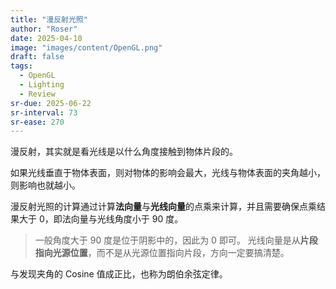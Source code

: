 ```yaml
---
title: "漫反射光照"
author: "Roser"
date: 2025-04-10
image: "images/content/OpenGL.png"
draft: false
tags:
  - OpenGL
  - Lighting
  - Review
sr-due: 2025-06-22
sr-interval: 73
sr-ease: 270
---
```

漫反射，其实就是看光线是以什么角度接触到物体片段的。

如果光线垂直于物体表面，则对物体的影响会最大，光线与物体表面的夹角越小，则影响也就越小。

漫反射光照的计算通过计算**法向量**与**光线向量**的点乘来计算，并且需要确保点乘结果大于 0，即法向量与光线角度小于 90 度。

> 一般角度大于 90 度是位于阴影中的，因此为 0 即可。
> 光线向量是从**片段指向光源位置**，而不是从光源位置指向片段，方向一定要搞清楚。

与发现夹角的 Cosine 值成正比，也称为朗伯余弦定律。